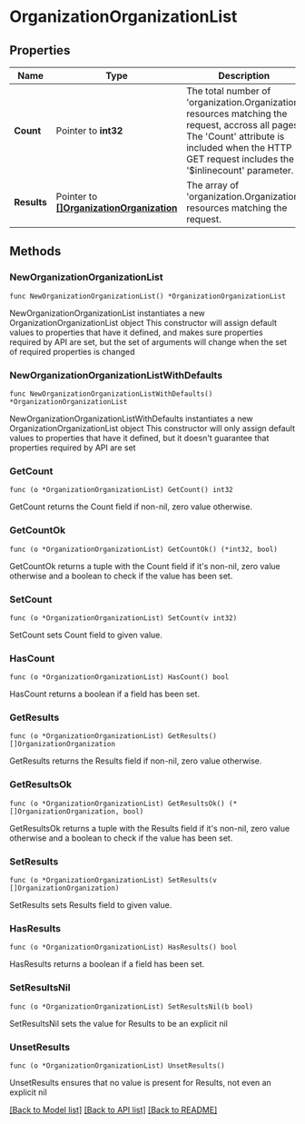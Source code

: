 # OrganizationOrganizationList

## Properties

Name | Type | Description | Notes
------------ | ------------- | ------------- | -------------
**Count** | Pointer to **int32** | The total number of &#39;organization.Organization&#39; resources matching the request, accross all pages. The &#39;Count&#39; attribute is included when the HTTP GET request includes the &#39;$inlinecount&#39; parameter. | [optional] 
**Results** | Pointer to [**[]OrganizationOrganization**](organization.Organization.md) | The array of &#39;organization.Organization&#39; resources matching the request. | [optional] 

## Methods

### NewOrganizationOrganizationList

`func NewOrganizationOrganizationList() *OrganizationOrganizationList`

NewOrganizationOrganizationList instantiates a new OrganizationOrganizationList object
This constructor will assign default values to properties that have it defined,
and makes sure properties required by API are set, but the set of arguments
will change when the set of required properties is changed

### NewOrganizationOrganizationListWithDefaults

`func NewOrganizationOrganizationListWithDefaults() *OrganizationOrganizationList`

NewOrganizationOrganizationListWithDefaults instantiates a new OrganizationOrganizationList object
This constructor will only assign default values to properties that have it defined,
but it doesn't guarantee that properties required by API are set

### GetCount

`func (o *OrganizationOrganizationList) GetCount() int32`

GetCount returns the Count field if non-nil, zero value otherwise.

### GetCountOk

`func (o *OrganizationOrganizationList) GetCountOk() (*int32, bool)`

GetCountOk returns a tuple with the Count field if it's non-nil, zero value otherwise
and a boolean to check if the value has been set.

### SetCount

`func (o *OrganizationOrganizationList) SetCount(v int32)`

SetCount sets Count field to given value.

### HasCount

`func (o *OrganizationOrganizationList) HasCount() bool`

HasCount returns a boolean if a field has been set.

### GetResults

`func (o *OrganizationOrganizationList) GetResults() []OrganizationOrganization`

GetResults returns the Results field if non-nil, zero value otherwise.

### GetResultsOk

`func (o *OrganizationOrganizationList) GetResultsOk() (*[]OrganizationOrganization, bool)`

GetResultsOk returns a tuple with the Results field if it's non-nil, zero value otherwise
and a boolean to check if the value has been set.

### SetResults

`func (o *OrganizationOrganizationList) SetResults(v []OrganizationOrganization)`

SetResults sets Results field to given value.

### HasResults

`func (o *OrganizationOrganizationList) HasResults() bool`

HasResults returns a boolean if a field has been set.

### SetResultsNil

`func (o *OrganizationOrganizationList) SetResultsNil(b bool)`

 SetResultsNil sets the value for Results to be an explicit nil

### UnsetResults
`func (o *OrganizationOrganizationList) UnsetResults()`

UnsetResults ensures that no value is present for Results, not even an explicit nil

[[Back to Model list]](../README.md#documentation-for-models) [[Back to API list]](../README.md#documentation-for-api-endpoints) [[Back to README]](../README.md)


